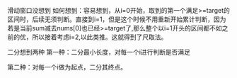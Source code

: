 滑动窗口没想到
如何想到：容易想到，从i=0开始，取到的第一个满足>=target的区间时，后续无须判断。直接到i=1，但是这个时候不用重新开始累计判断，因为若是当前sum减去nums[0]也已经>=target了,那么整个以i=1开头的区间都不如之前的优，所以接着考虑i=2,以此类推。这就得到了尺取法。

二分想到两种
第一种：二分最小长度，对每一个i进行判断是否满足

第二种：对每一个i做为起点，二分其终点。